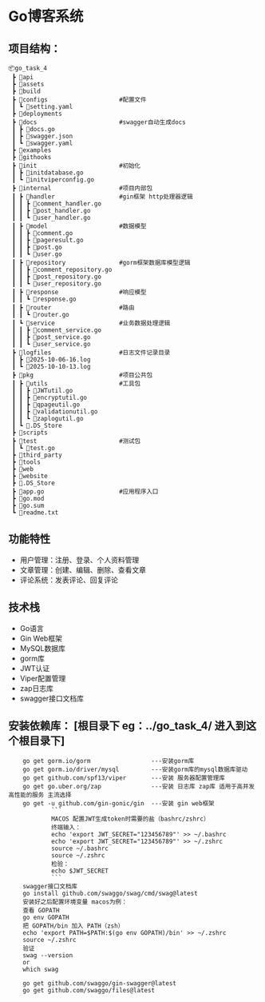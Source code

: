 # Go博客系统

## 项目结构：
```
📦go_task_4
 ┣ 📂api
 ┣ 📂assets
 ┣ 📂build
 ┣ 📂configs                    #配置文件
 ┃ ┗ 📜setting.yaml
 ┣ 📂deployments
 ┣ 📂docs                       #swagger自动生成docs
 ┃ ┣ 📜docs.go
 ┃ ┣ 📜swagger.json
 ┃ ┗ 📜swagger.yaml
 ┣ 📂examples
 ┣ 📂githooks
 ┣ 📂init                       #初始化
 ┃ ┣ 📜initdatabase.go
 ┃ ┗ 📜initviperconfig.go
 ┣ 📂internal                   #项目内部包
 ┃ ┣ 📂handler                  #gin框架 http处理器逻辑
 ┃ ┃ ┣ 📜comment_handler.go
 ┃ ┃ ┣ 📜post_handler.go
 ┃ ┃ ┗ 📜user_handler.go
 ┃ ┣ 📂model                    #数据模型
 ┃ ┃ ┣ 📜comment.go
 ┃ ┃ ┣ 📜pageresult.go
 ┃ ┃ ┣ 📜post.go
 ┃ ┃ ┗ 📜user.go
 ┃ ┣ 📂repository               #gorm框架数据库模型逻辑
 ┃ ┃ ┣ 📜comment_repository.go
 ┃ ┃ ┣ 📜post_repository.go
 ┃ ┃ ┗ 📜user_repository.go
 ┃ ┣ 📂response                 #响应模型
 ┃ ┃ ┗ 📜response.go
 ┃ ┣ 📂router                   #路由
 ┃ ┃ ┗ 📜router.go
 ┃ ┗ 📂service                  #业务数据处理逻辑
 ┃ ┃ ┣ 📜comment_service.go
 ┃ ┃ ┣ 📜post_service.go
 ┃ ┃ ┗ 📜user_service.go
 ┣ 📂logfiles                   #日志文件记录目录
 ┃ ┣ 📜2025-10-06-16.log
 ┃ ┗ 📜2025-10-10-13.log
 ┣ 📂pkg                        #项目公共包
 ┃ ┣ 📂utils                    #工具包
 ┃ ┃ ┣ 📜JWTutil.go
 ┃ ┃ ┣ 📜encryptutil.go
 ┃ ┃ ┣ 📜qpageutil.go
 ┃ ┃ ┣ 📜validationutil.go
 ┃ ┃ ┗ 📜zaplogutil.go
 ┃ ┗ 📜.DS_Store
 ┣ 📂scripts
 ┣ 📂test                       #测试包
 ┃ ┗ 📜test.go
 ┣ 📂third_party
 ┣ 📂tools
 ┣ 📂web
 ┣ 📂website
 ┣ 📜.DS_Store
 ┣ 📜app.go                     #应用程序入口
 ┣ 📜go.mod
 ┣ 📜go.sum
 ┗ 📜readme.txt
```

## 功能特性

- 用户管理：注册、登录、个人资料管理
- 文章管理：创建、编辑、删除、查看文章
- 评论系统：发表评论、回复评论

## 技术栈

- Go语言
- Gin Web框架
- MySQL数据库
- gorm库
- JWT认证
- Viper配置管理
- zap日志库
- swagger接口文档库

## 安装依赖库： [根目录下 eg：../go_task_4/ 进入到这个根目录下]
        go get gorm.io/gorm                 ---安装gorm库
        go get gorm.io/driver/mysql         ---安装gorm库的mysql数据库驱动
        go get github.com/spf13/viper       ---安装 服务器配置管理库
        go get go.uber.org/zap              ---安装 日志库 zap库 适用于高并发高性能的服务 主流选择
        go get -u github.com/gin-gonic/gin  ---安装 gin web框架
                ```
                MACOS 配置JWT生成token时需要的盐（bashrc/zshrc）
                终端输入：
                echo 'export JWT_SECRET="123456789"' >> ~/.bashrc
                echo 'export JWT_SECRET="123456789"' >> ~/.zshrc
                source ~/.bashrc
                source ~/.zshrc
                检验：
                echo $JWT_SECRET
                ```
        swagger接口文档库
        go install github.com/swaggo/swag/cmd/swag@latest
        安装好之后配置环境变量 macos为例：
        查看 GOPATH
        go env GOPATH
        把 GOPATH/bin 加入 PATH（zsh）
        echo 'export PATH=$PATH:$(go env GOPATH)/bin' >> ~/.zshrc
        source ~/.zshrc
        验证
        swag --version
        or
        which swag

        go get github.com/swaggo/gin-swagger@latest
        go get github.com/swaggo/files@latest

